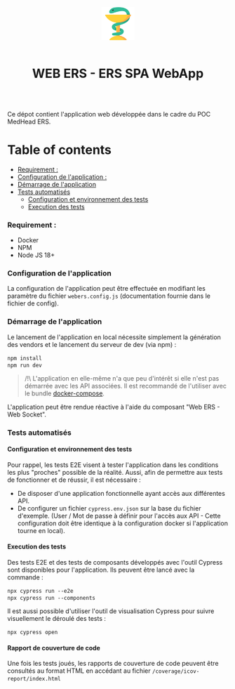 <div align="center">
<img  width="75" src="project-icon.png" />
<br>
<br>
<h1>WEB ERS - ERS SPA WebApp</h1>
</div>

<br>
<br>

Ce dépot contient l'application web développée dans le cadre du POC MedHead ERS.

# Table of contents
- [Requirement :](#requirement-)
- [Configuration de l'application :](#configuration-de-lapplication)
- [Démarrage de l'application](#dmarrage-de-lapplication)
- [Tests automatisés](#tests-automatiss)
  - [Configuration et environnement des tests](#configuration-et-environnement-des-tests)
  - [Execution des tests](#execution-des-tests)

### Requirement :

- Docker
- NPM
- Node JS 18+

### Configuration de l'application

La configuration de l'application peut être effectuée en modifiant les paramètre du fichier `webers.config.js` (documentation fournie dans le fichier de config).

### Démarrage de l'application

Le lancement de l'application en local nécessite simplement la génération des vendors et le lancement du serveur de dev (via npm) :

```shell
npm install
npm run dev
```

> /!\ L'application en elle-même n'a que peu d'intérêt si elle n'est pas démarrée avec les API associées.
> Il est recommandé de l'utiliser avec le bundle [docker-compose](https://github.com/medhead-ers/medheaders-app). 

L'application peut être rendue réactive à l'aide du composant "Web ERS - Web Socket".

### Tests automatisés

#### Configuration et environnement des tests 

Pour rappel, les tests E2E visent à tester l'application dans les conditions les plus "proches" possible de la réalité. Aussi, afin de permettre aux tests de fonctionner et de réussir, il est nécessaire :
  - De disposer d'une application fonctionnelle ayant accès aux différentes API. 
  - De configurer un fichier `cypress.env.json` sur la base du fichier d'exemple. (User / Mot de passe à définir pour l'accès aux API - Cette configuration doit être identique à la configuration docker si l'application tourne en local). 


#### Execution des tests

Des tests E2E et des tests de composants développés avec l'outil Cypress sont disponibles pour l'application. Ils peuvent être lancé avec la commande :   

```shell
npx cypress run --e2e
npx cypress run --components
```

Il est aussi possible d'utiliser l'outil de visualisation Cypress pour suivre visuellement le déroulé des tests :
```shell
npx cypress open
```
#### Rapport de couverture de code

Une fois les tests joués, les rapports de couverture de code peuvent être consultés au format HTML en accédant au fichier `/coverage/icov-report/index.html`